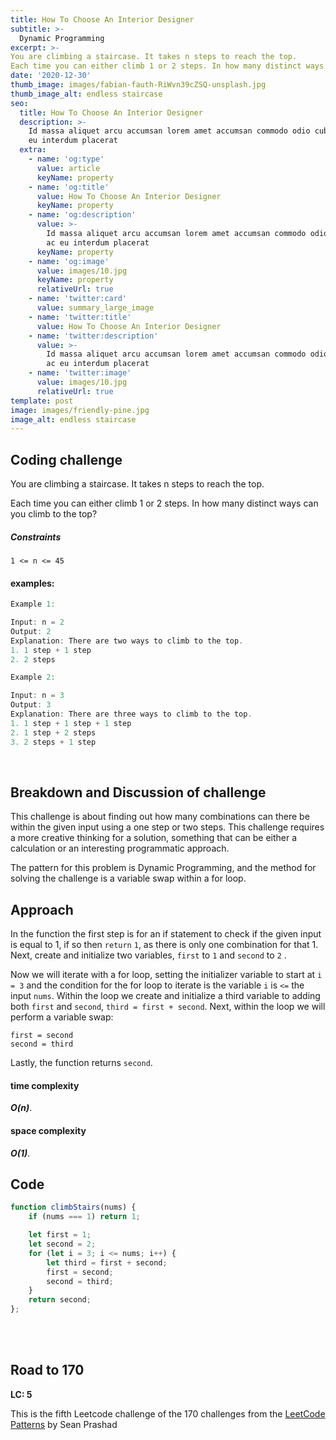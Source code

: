 ```yaml
---
title: How To Choose An Interior Designer
subtitle: >-
  Dynamic Programming
excerpt: >-
You are climbing a staircase. It takes n steps to reach the top.
Each time you can either climb 1 or 2 steps. In how many distinct ways can you climb to the top?
date: '2020-12-30'
thumb_image: images/fabian-fauth-RiWvn39cZSQ-unsplash.jpg
thumb_image_alt: endless staircase
seo:
  title: How To Choose An Interior Designer
  description: >-
    Id massa aliquet arcu accumsan lorem amet accumsan commodo odio cubilia ac
    eu interdum placerat
  extra:
    - name: 'og:type'
      value: article
      keyName: property
    - name: 'og:title'
      value: How To Choose An Interior Designer
      keyName: property
    - name: 'og:description'
      value: >-
        Id massa aliquet arcu accumsan lorem amet accumsan commodo odio cubilia
        ac eu interdum placerat
      keyName: property
    - name: 'og:image'
      value: images/10.jpg
      keyName: property
      relativeUrl: true
    - name: 'twitter:card'
      value: summary_large_image
    - name: 'twitter:title'
      value: How To Choose An Interior Designer
    - name: 'twitter:description'
      value: >-
        Id massa aliquet arcu accumsan lorem amet accumsan commodo odio cubilia
        ac eu interdum placerat
    - name: 'twitter:image'
      value: images/10.jpg
      relativeUrl: true
template: post
image: images/friendly-pine.jpg
image_alt: endless staircase
---
```


## Coding challenge

You are climbing a staircase. It takes n steps to reach the top.

Each time you can either climb 1 or 2 steps. In how many distinct ways can you climb to the top?

##### Constraints


`1 <= n <= 45
`

#### examples:


```javascript
Example 1:

Input: n = 2
Output: 2
Explanation: There are two ways to climb to the top.
1. 1 step + 1 step
2. 2 steps

Example 2:

Input: n = 3
Output: 3
Explanation: There are three ways to climb to the top.
1. 1 step + 1 step + 1 step
2. 1 step + 2 steps
3. 2 steps + 1 step
```
<br>

## Breakdown and Discussion of challenge

This challenge is about finding out how many combinations can there be within the given input using a one step or two steps. This challenge requires a more creative thinking for a solution, something that can be either a calculation or an interesting programmatic approach.

The pattern for this problem is Dynamic Programming, and the method for solving the challenge is a variable swap within a for loop.


## Approach

In the function the first step is for an if statement to check if the given input is equal to 1, if so then `return` `1`, as there is only  one combination for that 1. Next, create and initialize two variables, `first` to `1` and `second` to `2` . 

Now we will iterate with a for loop, setting the initializer variable to start at `i = 3` and the condition for the for loop to iterate is the variable `i` is `<=` the input `nums`. Within the loop we create and initialize a third variable to adding both `first` and `second`, `third = first + second`. Next, within the loop we will perform a variable swap:

`first = second` <br>
`second = third`

Lastly, the function returns `second`.


#### time complexity

 _**O(n)**_.

#### space complexity

_***O(1)***_.

## Code

```javascript
function climbStairs(nums) {
    if (nums === 1) return 1;

    let first = 1;
    let second = 2;
    for (let i = 3; i <= nums; i++) {
        let third = first + second;
        first = second;
        second = third;
    }
    return second;
};
```

<br>
<br>

## Road to 170

**LC: 5**

This is the fifth Leetcode challenge of the 170 challenges from the [LeetCode Patterns](https://seanprashad.com/leetcode-patterns/) by Sean Prashad